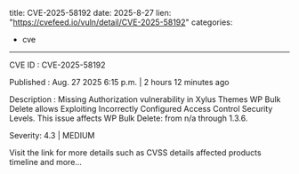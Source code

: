  
title: CVE-2025-58192
date: 2025-8-27
lien: "https://cvefeed.io/vuln/detail/CVE-2025-58192"
categories:
  - cve
---

CVE ID : CVE-2025-58192

Published :  Aug. 27
2025
6:15 p.m. | 2 hours
12 minutes ago

Description : Missing Authorization vulnerability in Xylus Themes WP Bulk Delete allows Exploiting Incorrectly Configured Access Control Security Levels. This issue affects WP Bulk Delete: from n/a through 1.3.6.

Severity: 4.3 | MEDIUM

Visit the link for more details
such as CVSS details
affected products
timeline
and more...
